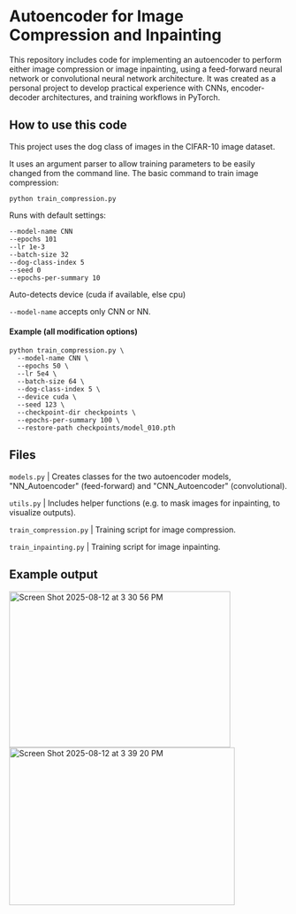 # Autoencoder for Image Compression and Inpainting
This repository includes code for implementing an autoencoder to perform either image compression or image inpainting, using a feed-forward neural network or convolutional neural network architecture. It was created as a personal project to develop practical experience with CNNs, encoder-decoder architectures, and training workflows in PyTorch. 

## How to use this code
This project uses the dog class of images in the CIFAR-10 image dataset. 

It uses an argument parser to allow training parameters to be easily changed from the command line. The basic command to train image compression: 
```
python train_compression.py
```
Runs with default settings:
```
--model-name CNN 
--epochs 101
--lr 1e-3
--batch-size 32
--dog-class-index 5
--seed 0
--epochs-per-summary 10
```
Auto-detects device (cuda if available, else cpu)

```--model-name``` accepts only CNN or NN.

#### Example (all modification options)
```
python train_compression.py \
  --model-name CNN \
  --epochs 50 \
  --lr 5e4 \
  --batch-size 64 \
  --dog-class-index 5 \
  --device cuda \
  --seed 123 \
  --checkpoint-dir checkpoints \
  --epochs-per-summary 100 \
  --restore-path checkpoints/model_010.pth
```
## Files
```models.py``` | Creates classes for the two autoencoder models, "NN_Autoencoder" (feed-forward) and "CNN_Autoencoder" (convolutional).

```utils.py``` | Includes helper functions (e.g. to mask images for inpainting, to visualize outputs).

```train_compression.py``` | Training script for image compression.

```train_inpainting.py``` | Training script for image inpainting.

## Example output
<img width="400" height="282" alt="Screen Shot 2025-08-12 at 3 30 56 PM" src="https://github.com/user-attachments/assets/7baf2126-08f7-470b-bb21-efe452ef97af" />
<img width="408" height="285" alt="Screen Shot 2025-08-12 at 3 39 20 PM" src="https://github.com/user-attachments/assets/fa11a10f-831a-49f7-8585-3d0040d38ce6" />


